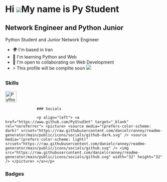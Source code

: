 Hi ![](https://user-images.githubusercontent.com/18350557/176309783-0785949b-9127-417c-8b55-ab5a4333674e.gif)My name is Py Student
==================================================================================================================================

Network Engineer and Python Junior
----------------------------------

Python Student and Junior Network Engineer

*   🌍  I'm based in Iran
*   🧠  I'm learning Python and Web
*   🤝  I'm open to collaborating on Web Development
*   ⚡  This profile will be complite soon
<a href="https://www.github.com/PyStud3nt" target="_blank" rel="noreferrer"><img
                  src="https://img.shields.io/github/followers/PyStud3nt?logo=github&style=for-the-badge&color=3382ed&labelColor=171717" /></a>

### Skills 
<p align="left">
<a href="https://www.python.org/" target="_blank" rel="noreferrer"><img src="https://raw.githubusercontent.com/danielcranney/readme-generator/main/public/icons/skills/python-colored.svg" width="36" height="36" alt="Python" /></a>
                    </p>
                    

                  ### Socials
                  
                  <p align="left"> <a href="https://www.github.com/PyStud3nt" target="_blank" rel="noreferrer"> <picture> <source media="(prefers-color-scheme: dark)" srcset="https://raw.githubusercontent.com/danielcranney/readme-generator/main/public/icons/socials/github-dark.svg" /> <source media="(prefers-color-scheme: light)" srcset="https://raw.githubusercontent.com/danielcranney/readme-generator/main/public/icons/socials/github.svg" /> <img src="https://raw.githubusercontent.com/danielcranney/readme-generator/main/public/icons/socials/github.svg" width="32" height="32" /> </picture> </a></p>

### Badges
